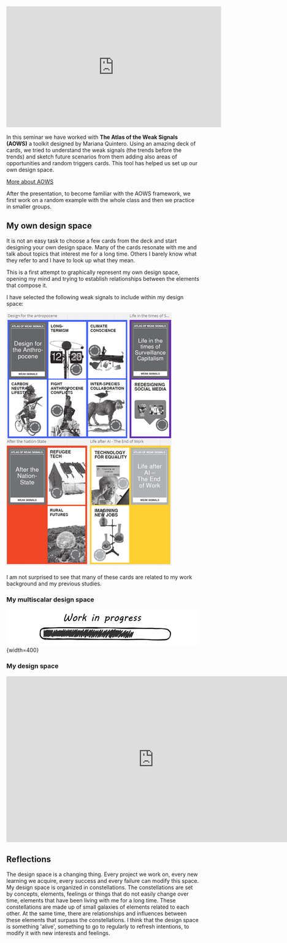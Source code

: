 <iframe width="560" height="315" src="https://www.youtube.com/embed/L7yyGwTrT5g?si=bVhKHpXVT36ScYgI" title="YouTube video player" frameborder="0" allow="accelerometer; autoplay; clipboard-write; encrypted-media; gyroscope; picture-in-picture; web-share" allowfullscreen></iframe>


In this seminar we have worked with **The Atlas of the Weak Signals (AOWS)** a toolkit designed by Mariana Quintero. Using an amazing deck of cards, we tried to understand the weak signals (the trends before the trends) and sketch future scenarios from them adding also areas of opportunities and random triggers cards. This tool has helped us set up our own design space.

[More about AOWS](https://fablabbcn.org/blog/emergent-ideas/atlas-of-weak-signals#:~:text=The%20Atlas%20of%20the%20Weak,trends%20in%20our%20current%20world.)

After the presentation, to become familiar with the AOWS framework, we first work on a random example with the whole class and then we practice in smaller groups.


## My own design space

It is not an easy task to choose a few cards from the deck and start designing your own design space. Many of the cards resonate with me and talk about topics that interest me for a long time. Others I barely know what they refer to and I have to look up what they mean.

This is a first attempt to graphically represent my own design space, opening my mind and trying to establish relationships between the elements that compose it.

I have selected the following weak signals to include within my design space:

![My weak signals](../../images/MyAOWS.PNG)

I am not surprised to see that many of these cards are related to my work background and my previous studies.

### My multiscalar design space
![WIP](../../images/WIP.png){width=400}

### My design space

<iframe width="768" height="432" src="https://miro.com/app/live-embed/uXjVNbrp8MI=/?moveToViewport=2855,-1801,7910,6731&embedId=396872365003" frameborder="0" scrolling="no" allow="fullscreen; clipboard-read; clipboard-write" allowfullscreen></iframe>


## Reflections
 
The design space is a changing thing. Every project we work on, every new learning we acquire, every success and every failure can modify this space. My design space is organized in constellations. The constellations are set by concepts, elements, feelings or things that do not easily change over time, elements that have been living with me for a long time. These constellations are made up of small galaxies of elements related to each other. At the same time, there are relationships and influences between these elements that surpass the constellations. I think that the design space is something 'alive', something to go to regularly to refresh intentions, to modify it with new interests and feelings.

